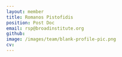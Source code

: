 ```yaml
---
layout: member
title: Romanos Pistofidis
position: Post Doc
email: rsp@broadinstitute.org
github: 
image: /images/team/blank-profile-pic.png
cv:
---
```


